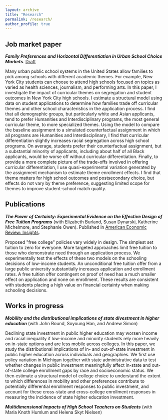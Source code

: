 ```yaml
---
layout: archive
title: "Research"
permalink: /research/
author_profile: true
---
```


## Job market paper
***Family Preferences and Horizontal Differentiation in Urban School Choice Markets***. [Draft][jmp]

Many urban public school systems in the United States allow families to pick among schools with different academic themes. For example, New York City students can choose to attend high schools focused on topics as varied as health sciences, journalism, and performing arts. In this paper, I investigate the impact of curricular themes on segregation and student outcomes in New York City high schools. I estimate a structural model using data on student applications to determine how families trade off curricular themes and other school characteristics in the application process. I find that all demographic groups, but particularly white and Asian applicants, tend to prefer Humanities and Interdisciplinary programs, the most general curricular theme, to more specialized themes. Using the model to compare the baseline assignment to a simulated counterfactual assignment in which all programs are Humanities and Interdisciplinary, I find that curricular differentiation slightly increases racial segregation across high school programs. On average, students prefer their counterfactual assignment, but a substantial minority of applicants, including about half of all Black applicants, would be worse off without curricular differentiation. Finally, to provide a more complete picture of the trade-offs involved in offering curricular differentiation, I use quasi-experimental variation generated by the assignment mechanism to estimate theme enrollment effects. I find that theme matters for high school outcomes and postsecondary choice, but effects do not vary by theme preference, suggesting limited scope for themes to improve student-school match quality.

## Publications
***The Power of Certainty: Experimental Evidence on the Effective Design of Free Tuition Programs*** (with Elizabeth Burland, Susan Dynarski, Katherine Michelmore, and Stephanie Owen). Published in [American Economic Review: Insights][certainty].

Proposed "free college" policies vary widely in design. The simplest set tuition to zero for everyone. More targeted approaches limit free tuition to those who demonstrate need through an application process. We experimentally test the effects of these two models on the schooling decisions of low-income students. An unconditional free tuition offer from a large public university substantially increases application and enrollment rates. A free tuition offer contingent on proof of need has a much smaller effect on application and none on enrollment. These results are consistent with students placing a high value on financial certainty when making schooling decisions.

## Works in progress
***Mobility and the distributional implications of state divestment in higher education*** (with John Bound, Soyoung Han, and Andrew Simon)

Declining state investment in public higher education may worsen income and racial inequality if low-income and minority students rely more heavily on in-state options and are less mobile across colleges. In this paper, we study the distributional implications of in- and out-of-state investment in public higher education across individuals and geographies. We first use policy variation in Michigan together with state administrative data to test whether changes in public investment meaningfully affect in-state and out-of-state college enrollment gaps by race and socioeconomic status. We then estimate a structural model of college choice to understand the extent to which differences in mobility and other preferences contribute to potentially differential enrollment responses to public investment, and account for these cross-state and cross-college enrollment responses in measuring the incidence of state higher education investment.

***Multidimensional Impacts of High School Teachers on Students*** (with Maria Knoth Humlum and Helena Skyt Nielsen)

[certainty]: https://www.aeaweb.org/articles?id=10.1257/aeri.20220094
[jmp]: ../files/shwetha_raghuraman_jmp.pdf
